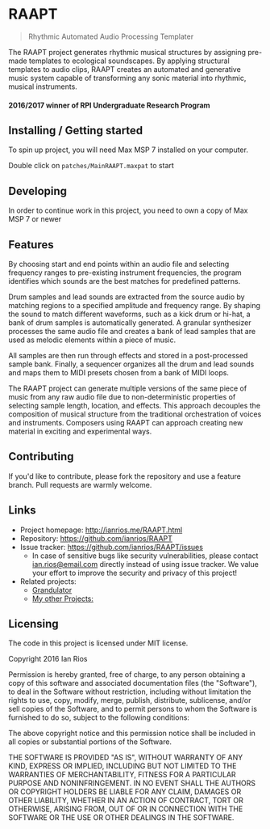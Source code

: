 <!-- ![Logo of the project](https://raw.githubusercontent.com/jehna/readme-best-practices/master/sample-logo.png) -->

# RAAPT

> Rhythmic Automated Audio Processing Templater

The RAAPT project generates rhythmic musical structures by assigning pre-made templates to ecological soundscapes. By applying structural templates to audio clips, RAAPT creates an automated and generative music system capable of transforming any sonic material into rhythmic, musical instruments.

#### 2016/2017 winner of RPI Undergraduate Research Program

## Installing / Getting started

To spin up project, you will need Max MSP 7 installed on your computer.

Double click on `patches/MainRAAPT.maxpat` to start

## Developing

In order to continue work in this project, you need to own a copy of Max MSP 7 or newer

## Features

By choosing start and end points within an audio file and selecting frequency ranges to pre-existing instrument frequencies, the program identifies which sounds are the best matches for predefined patterns.

Drum samples and lead sounds are extracted from the source audio by matching regions to a specified amplitude and frequency range. By shaping the sound to match different waveforms, such as a kick drum or hi-hat, a bank of drum samples is automatically generated. A granular synthesizer processes the same audio file and creates a bank of lead samples that are used as melodic elements within a piece of music.

All samples are then run through effects and stored in a post-processed sample bank.
Finally, a sequencer organizes all the drum and lead sounds and maps them to MIDI presets chosen from a bank of MIDI loops.

The RAAPT project can generate multiple versions of the same piece of music from any raw audio file due to non-deterministic properties of selecting sample length, location, and effects. This approach decouples the composition of musical structure from the traditional orchestration of voices and instruments. Composers using RAAPT can approach creating new material in exciting and experimental ways.

## Contributing

If you'd like to contribute, please fork the repository and use a feature
branch. Pull requests are warmly welcome.

## Links

- Project homepage: http://ianrios.me/RAAPT.html
- Repository: https://github.com/ianrios/RAAPT
- Issue tracker: https://github.com/ianrios/RAAPT/issues
  - In case of sensitive bugs like security vulnerabilities, please contact
    ian.rios@email.com directly instead of using issue tracker. We value your effort
    to improve the security and privacy of this project!
- Related projects:
  - [Grandulator](https://github.com/ianrios/Grandulator)
  - [My other Projects:](http://ianrios.me/projects.html)

## Licensing

The code in this project is licensed under MIT license.

Copyright 2016 Ian Rios

Permission is hereby granted, free of charge, to any person obtaining a copy of this software and associated documentation files (the "Software"), to deal in the Software without restriction, including without limitation the rights to use, copy, modify, merge, publish, distribute, sublicense, and/or sell copies of the Software, and to permit persons to whom the Software is furnished to do so, subject to the following conditions:

The above copyright notice and this permission notice shall be included in all copies or substantial portions of the Software.

THE SOFTWARE IS PROVIDED "AS IS", WITHOUT WARRANTY OF ANY KIND, EXPRESS OR IMPLIED, INCLUDING BUT NOT LIMITED TO THE WARRANTIES OF MERCHANTABILITY, FITNESS FOR A PARTICULAR PURPOSE AND NONINFRINGEMENT. IN NO EVENT SHALL THE AUTHORS OR COPYRIGHT HOLDERS BE LIABLE FOR ANY CLAIM, DAMAGES OR OTHER LIABILITY, WHETHER IN AN ACTION OF CONTRACT, TORT OR OTHERWISE, ARISING FROM, OUT OF OR IN CONNECTION WITH THE SOFTWARE OR THE USE OR OTHER DEALINGS IN THE SOFTWARE.
